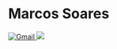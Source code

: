 <h1 align="left">Marcos Soares</h1>

<a href="mailto:marcosas.soares2@gmail.com" target="_blank" rel="noreferrer"> <img src="https://img.shields.io/badge/marcosas.soares2@gmail.com-61DAFB?style=flat-square&labelColor=16161C&logo=gmail" alt="Gmail"/> </a> 
<a href="https://www.linkedin.com/in/marcosantoniosoares/" target="_blank" rel="noreferrer"> <img src="https://img.shields.io/badge/Marcos A Soares-61DAFB?style=flat-square&labelColor=16161C&logo=linkedin"/> </a>
